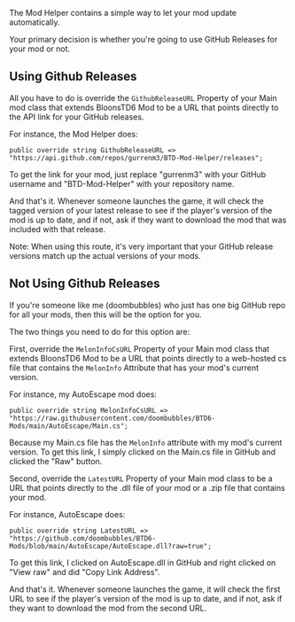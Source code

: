 The Mod Helper contains a simple way to let your mod update automatically.

Your primary decision is whether you're going to use GitHub Releases for your mod or not.

## Using Github Releases

All you have to do is override the `GithubReleaseURL` Property of your Main mod class that extends BloonsTD6 Mod to be a URL that points directly to the API link for your GitHub releases.

For instance, the Mod Helper does:

```public override string GithubReleaseURL => "https://api.github.com/repos/gurrenm3/BTD-Mod-Helper/releases";```

To get the link for your mod, just replace "gurrenm3" with your GitHub username and "BTD-Mod-Helper" with your repository name.

And that's it. Whenever someone launches the game, it will check the tagged version of your latest release to see if the player's version of the mod is up to date, and if not, ask if they want to download the mod that was included with that release.

Note: When using this route, it's very important that your GitHub release versions match up the actual versions of your mods.

## Not Using Github Releases

If you're someone like me (doombubbles) who just has one big GitHub repo for all your mods, then this will be the option for you.

The two things you need to do for this option are: 

First, override the `MelonInfoCsURL` Property of your Main mod class that extends BloonsTD6 Mod to be a URL that points directly to a web-hosted cs file that contains the `MelonInfo` Attribute that has your mod's current version.

For instance, my AutoEscape mod does:

 ```public override string MelonInfoCsURL => "https://raw.githubusercontent.com/doombubbles/BTD6-Mods/main/AutoEscape/Main.cs";```

Because my Main.cs file has the `MelonInfo` attribute with my mod's current version. To get this link, I simply clicked on the Main.cs file in GitHub and clicked the "Raw" button.

Second, override the `LatestURL` Property of your Main mod class to be a URL that points directly to the .dll file of your mod or a .zip file that contains your mod.

For instance, AutoEscape does:

 ```public override string LatestURL => "https://github.com/doombubbles/BTD6-Mods/blob/main/AutoEscape/AutoEscape.dll?raw=true";```

To get this link, I clicked on AutoEscape.dll in GitHub and right clicked on "View raw" and did "Copy Link Address".

And that's it. Whenever someone launches the game, it will check the first URL to see if the player's version of the mod is up to date, and if not, ask if they want to download the mod from the second URL.

